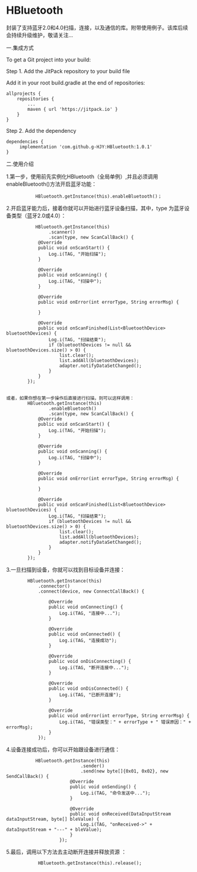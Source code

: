 # HBluetooth
封装了支持蓝牙2.0和4.0扫描，连接，以及通信的库。附带使用例子。该库后续会持续升级维护，敬请关注...

一.集成方式

To get a Git project into your build:

Step 1. Add the JitPack repository to your build file

Add it in your root build.gradle at the end of repositories:

	allprojects {
		repositories {
			...
			maven { url 'https://jitpack.io' }
		}
	}
 
 Step 2. Add the dependency

	dependencies {
	     implementation 'com.github.g-HJY:HBluetooth:1.0.1'
	}
 

二.使用介绍

1.第一步，使用前先实例化HBluetooth（全局单例）,并且必须调用enableBluetooth()方法开启蓝牙功能：
 
               HBluetooth.getInstance(this).enableBluetooth()；
 
 
 
 2.开启蓝牙能力后，接着你就可以开始进行蓝牙设备扫描，其中，type 为蓝牙设备类型（蓝牙2.0或4.0）：

               HBluetooth.getInstance(this)
                    .scanner()
                    .scan(type, new ScanCallBack() {
                @Override
                public void onScanStart() {
                    Log.i(TAG, "开始扫描");
                }

                @Override
                public void onScanning() {
                    Log.i(TAG, "扫描中");
                }

                @Override
                public void onError(int errorType, String errorMsg) {

                }

                @Override
                public void onScanFinished(List<BluetoothDevice> bluetoothDevices) {
                    Log.i(TAG, "扫描结束");
                    if (bluetoothDevices != null && bluetoothDevices.size() > 0) {
                        list.clear();
                        list.addAll(bluetoothDevices);
                        adapter.notifyDataSetChanged();
                    }
                }
            });
            
            
    或者，如果你想在第一步操作后直接进行扫描，则可以这样调用：
            HBluetooth.getInstance(this)
                    .enableBluetooth()
                    .scan(type, new ScanCallBack() {
                @Override
                public void onScanStart() {
                    Log.i(TAG, "开始扫描");
                }

                @Override
                public void onScanning() {
                    Log.i(TAG, "扫描中");
                }

                @Override
                public void onError(int errorType, String errorMsg) {

                }

                @Override
                public void onScanFinished(List<BluetoothDevice> bluetoothDevices) {
                    Log.i(TAG, "扫描结束");
                    if (bluetoothDevices != null && bluetoothDevices.size() > 0) {
                        list.clear();
                        list.addAll(bluetoothDevices);
                        adapter.notifyDataSetChanged();
                    }
                }
            });
            
            
            
3.一旦扫描到设备，你就可以找到目标设备并连接：
            
            HBluetooth.getInstance(this)
                .connector()
                .connect(device, new ConnectCallBack() {

                    @Override
                    public void onConnecting() {
                        Log.i(TAG, "连接中...");
                    }

                    @Override
                    public void onConnected() {
                        Log.i(TAG, "连接成功");
                    }

                    @Override
                    public void onDisConnecting() {
                        Log.i(TAG, "断开连接中...");
                    }

                    @Override
                    public void onDisConnected() {
                        Log.i(TAG, "已断开连接");
                    }

                    @Override
                    public void onError(int errorType, String errorMsg) {
                        Log.i(TAG, "错误类型：" + errorType + " 错误原因：" + errorMsg);
                    }
                });
                
                
 4.设备连接成功后，你可以开始跟设备进行通信：
               
               HBluetooth.getInstance(this)
                                .sender()
                                .send(new byte[]{0x01, 0x02}, new SendCallBack() {
                            @Override
                            public void onSending() {
                                Log.i(TAG, "命令发送中...");
                            }

                            @Override
                            public void onReceived(DataInputStream dataInputStream, byte[] bleValue) {
                                Log.i(TAG, "onReceived->" + dataInputStream + "---" + bleValue);
                            }
                        });
                        
 5.最后，调用以下方法去主动断开连接并释放资源 ：
                
                HBluetooth.getInstance(this).release();
                
